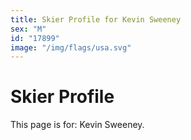 ```yaml
---
title: Skier Profile for Kevin Sweeney
sex: "M"
id: "17899"
image: "/img/flags/usa.svg" 
---
```


# Skier Profile

This page is for: Kevin Sweeney.
    